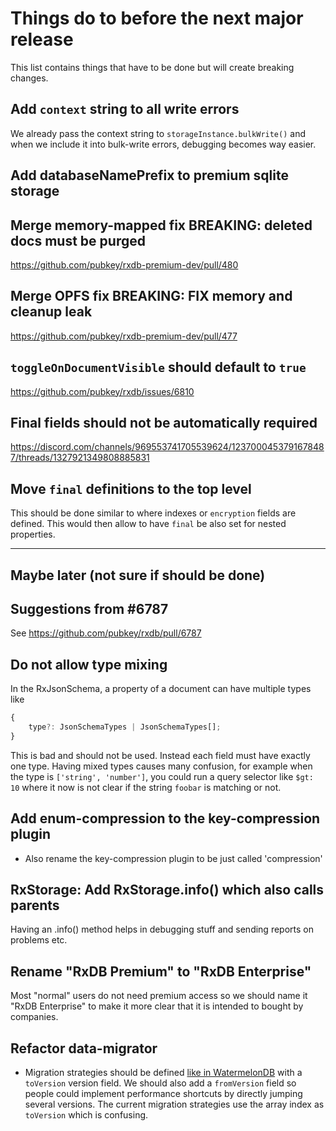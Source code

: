 # Things do to before the next major release

This list contains things that have to be done but will create breaking changes.


## Add `context` string to all write errors
We already pass the context string to `storageInstance.bulkWrite()` and when we include it into bulk-write errors, debugging becomes way easier.

## Add databaseNamePrefix to premium sqlite storage

## Merge memory-mapped fix BREAKING: deleted docs must be purged

https://github.com/pubkey/rxdb-premium-dev/pull/480

## Merge OPFS fix BREAKING: FIX memory and cleanup leak

https://github.com/pubkey/rxdb-premium-dev/pull/477

## `toggleOnDocumentVisible` should default to `true`

https://github.com/pubkey/rxdb/issues/6810

## Final fields should not be automatically required

https://discord.com/channels/969553741705539624/1237000453791678487/threads/1327921349808885831

## Move `final` definitions to the top level

This should be done similar to where indexes or `encryption` fields are defined. This would 
then allow to have `final` be also set for nested properties.


---------------------------------
## Maybe later (not sure if should be done)


## Suggestions from #6787

See https://github.com/pubkey/rxdb/pull/6787


## Do not allow type mixing

In the RxJsonSchema, a property of a document can have multiple types like

```ts
{
    type?: JsonSchemaTypes | JsonSchemaTypes[];
}
```

This is bad and should not be used. Instead each field must have exactly one type.
Having mixed types causes many confusion, for example when the type is `['string', 'number']`,
you could run a query selector like `$gt: 10` where it now is not clear if the string `foobar` is matching or not.

## Add enum-compression to the key-compression plugin
- Also rename the key-compression plugin to be just called 'compression'

## RxStorage: Add RxStorage.info() which also calls parents

Having an .info() method helps in debugging stuff and sending reports on problems etc.


## Rename "RxDB Premium" to "RxDB Enterprise"

Most "normal" users do not need premium access so we should name it "RxDB Enterprise" to make it more clear that it is intended to bought by companies.


## Refactor data-migrator

 - Migration strategies should be defined [like in WatermelonDB](https://nozbe.github.io/WatermelonDB/Advanced/Migrations.html) with a `toVersion` version field. We should also add a `fromVersion` field so people could implement performance shortcuts by directly jumping several versions. The current migration strategies use the array index as `toVersion` which is confusing.
